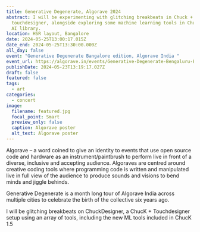 ```yaml
---
title: Generative Degenerate, Algorave 2024
abstract: I will be experimenting with glitching breakbeats in Chuck +
  touchdesigner, alongside exploring some machine learning tools in Chuck’s new
  AI library.
location: HSR layout, Bangalore
date: 2024-05-25T13:00:17.015Z
date_end: 2024-05-25T13:30:00.000Z
all_day: false
event: "Generative Degenerate Bangalore edition, Algorave India "
event_url: https://algorave.in/events/Generative-Degenerate-Bengaluru-Edition.html
publishDate: 2024-05-23T13:19:17.027Z
draft: false
featured: false
tags:
  - art
categories:
  - concert
image:
  filename: featured.jpg
  focal_point: Smart
  preview_only: false
  caption: Algorave poster
  alt_text: Algorave poster
---
```



Algorave – a word coined to give an identity to events that use open source code and hardware as an instrument/paintbrush to perform live in front of a diverse, inclusive and accepting audience. Algoraves are centred around creative coding tools where programming code is written and manipulated live in full view of the audience to produce sounds and visions to bend minds and jiggle behinds.

Generative Degenerate is a month long tour of Algorave India across multiple cities to celebrate the birth of the collective six years ago.

I will be glitching breakbeats on ChuckDesigner, a ChucK + Touchdesigner setup using an array of tools, including the new ML tools included in ChucK 1.5